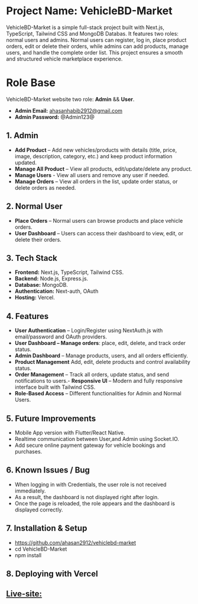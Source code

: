 # Project Name: VehicleBD-Market
VehicleBD-Market is a simple full-stack project built with Next.js, TypeScript, Tailwind CSS and MongoDB Databas. It features two roles: normal users and admins. Normal users can register, log in, place product orders, edit or delete their orders, while admins can add products, manage users, and handle the complete order list. This project ensures a smooth and structured vehicle marketplace experience.
# Role Base
VehicleBD-Market website two role: **Admin** && **User**.
- **Admin Email:** ahasanhabib2912@gmail.com
- **Admin Password:** @Admin123@

## 1. Admin
- **Add Product** – Add new vehicles/products with details (title, price, image, description, category, etc.) and keep product information updated.
- **Manage All Product** – View all products, edit/update/delete any product.
- **Manage Users** - View all users and remove any user if needed.
- **Manage Orders** – View all orders in the list, update order status, or delete orders as needed.

## 2. Normal User
- **Place Orders** – Normal users can browse products and place vehicle orders.
- **User Dashboard** – Users can access their dashboard to view, edit, or delete their orders.

## 3. Tech Stack
- **Frontend:** Next.js, TypeScript, Tailwind CSS.
- **Backend:** Node.js, Express.js.
- **Database:** MongoDB.
- **Authentication:** Next-auth, OAuth
- **Hosting:** Vercel.

## 4. Features
- **User Authentication** – Login/Register using NextAuth.js with email/password and OAuth providers.
- **User Dashboard – Manage orders**: place, edit, delete, and track order status.
- **Admin Dashboard** – Manage products, users, and all orders efficiently.
- **Product Management** Add, edit, delete products and control availability status.
- **Order Management** – Track all orders, update status, and send notifications to users.- **Responsive UI** – Modern and fully responsive interface built with Tailwind CSS.
- **Role-Based Access** – Different functionalities for Admin and Normal Users.
## 5. Future Improvements
- Mobile App version with Flutter/React Native.
- Realtime communication between User,and Admin using Socket.IO.
- Add secure online payment gateway for vehicle bookings and purchases.
## 6. Known Issues / Bug
- When logging in with Credentials, the user role is not received immediately.
- As a result, the dashboard is not displayed right after login.
- Once the page is reloaded, the role appears and the dashboard is displayed correctly.
## 7. Installation & Setup
- https://github.com/ahasan2912/vehiclebd-market
- cd VehicleBD-Market
- npm install

## 8. Deploying with Vercel
## [Live-site: ](https://bicycles-marketplace.vercel.app)
